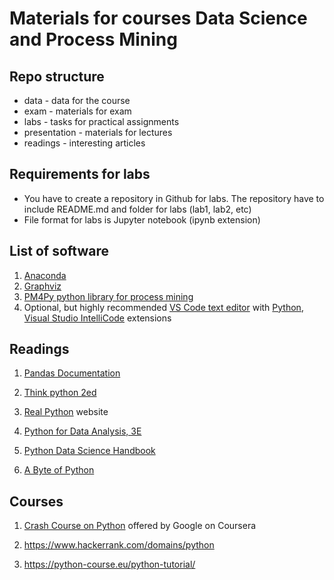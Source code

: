 # Materials for courses Data Science and Process Mining

## Repo structure

- data - data for the course
- exam - materials for exam
- labs - tasks for practical assignments
- presentation - materials for lectures
- readings - interesting articles

## Requirements for labs

- You have to create a repository in Github for labs. The repository have to include README.md and folder for labs (lab1, lab2, etc)
- File format for labs is Jupyter notebook (ipynb extension)

## List of software

1. [Anaconda](https://www.anaconda.com/products/distribution)
2. [Graphviz](https://graphviz.gitlab.io/_pages/Download/Download_windows.html)
3. [PM4Py python library for process mining](https://pm4py.fit.fraunhofer.de/)
4. Optional, but highly recommended [VS Code text editor](https://code.visualstudio.com/) with [Python](https://marketplace.visualstudio.com/items?itemName=ms-python.python), [Visual Studio IntelliCode](https://marketplace.visualstudio.com/items?itemName=VisualStudioExptTeam.vscodeintellicode) extensions

## Readings

1. [Pandas Documentation](https://pandas.pydata.org/)

2. [Think python 2ed](https://greenteapress.com/wp/think-python-2e/)

3. [Real Python](https://realpython.com) website

4. [Python for Data Analysis, 3E](https://wesmckinney.com/book/)

5. [Python Data Science Handbook](https://jakevdp.github.io/PythonDataScienceHandbook/)

6. [A Byte of Python](https://python.swaroopch.com/)

## Courses

1. [Crash Course on Python](https://www.coursera.org/learn/python-crash-course) offered by Google on Coursera

2. <https://www.hackerrank.com/domains/python>

3. <https://python-course.eu/python-tutorial/>
